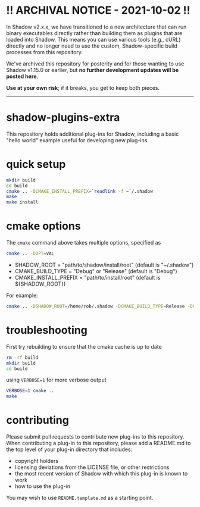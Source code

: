 # :bangbang: ARCHIVAL NOTICE - 2021-10-02 :bangbang:

In Shadow v2.x.x, we have transitioned to a new architecture that can run binary executables directly rather than building them as plugins that are loaded into Shadow. This means you can use various tools (e.g., cURL) directly and no longer need to use the custom, Shadow-specific build processes from this repository.

We've archived this repository for posterity and for those wanting to use Shadow v1.15.0 or earlier, but **no further development updates will be posted here**.

**Use at your own risk**; if it breaks, you get to keep both pieces.

-----

# shadow-plugins-extra

This repository holds additional plug-ins for Shadow, including a basic "hello world" example useful for developing new plug-ins.

# quick setup

```bash
mkdir build
cd build
cmake .. -DCMAKE_INSTALL_PREFIX=`readlink -f ~`/.shadow
make
make install
```

# cmake options

The `cmake` command above takes multiple options, specified as

```bash
cmake .. -DOPT=VAL
```

+ SHADOW_ROOT = "path/to/shadow/install/root" (default is "~/.shadow")  
+ CMAKE_BUILD_TYPE = "Debug" or "Release" (default is "Debug")  
+ CMAKE_INSTALL_PREFIX = "path/to/install/root" (default is ${SHADOW_ROOT})  

For example:

```bash
cmake .. -DSHADOW_ROOT=/home/rob/.shadow -DCMAKE_BUILD_TYPE=Release -DCMAKE_INSTALL_PREFIX=/home/rob/.shadow
```

# troubleshooting

First try rebuilding to ensure that the cmake cache is up to date

```bash
rm -rf build
mkdir build
cd build
```

using `VERBOSE=1` for more verbose output

```bash
VERBOSE=1 cmake ..
make
```

# contributing

Please submit pull requests to contribute new plug-ins to this repository.
When contributing a plug-in to this repository, please add a README.md to
the top level of your plug-in directory that includes:

 + copyright holders
 + licensing deviations from the LICENSE file, or other restrictions
 + the most recent version of Shadow with which this plug-in is known to work
 + how to use the plug-in

You may wish to use `README.template.md` as a starting point.

